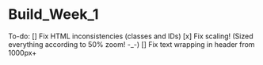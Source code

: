 # Build_Week_1

To-do:
  [] Fix HTML inconsistencies (classes and IDs)
  [x] Fix scaling! (Sized everything according to 50% zoom! -_-)
  [] Fix text wrapping in header from 1000px+